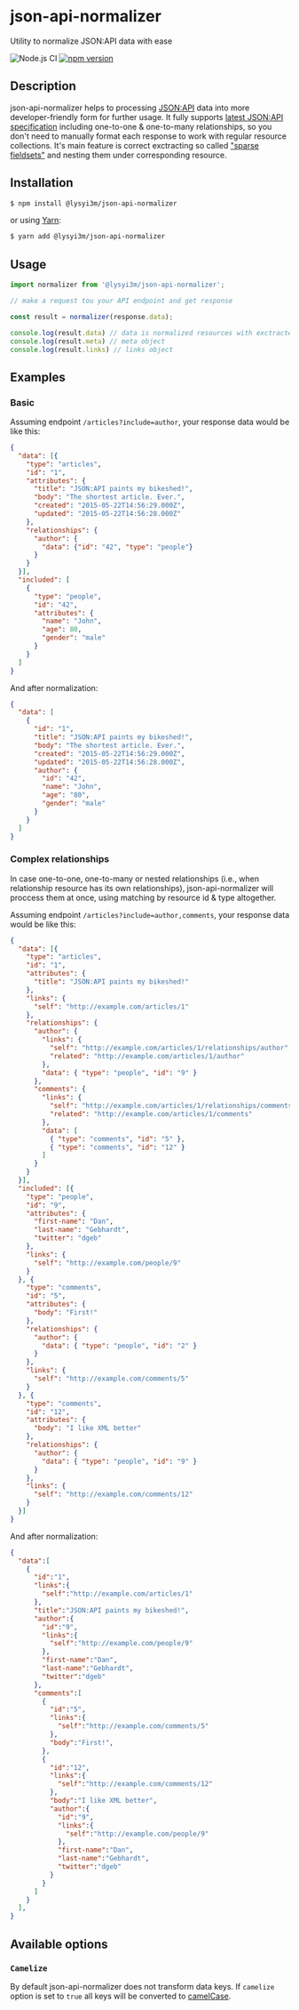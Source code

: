 # json-api-normalizer

Utility to normalize JSON:API data with ease

![Node.js CI](https://github.com/lysyi3m/json-api-normalizer/workflows/Node.js%20CI/badge.svg?branch=master)
[![npm version](https://badge.fury.io/js/%40lysyi3m%2Fjson-api-normalizer.svg)](https://badge.fury.io/js/%40lysyi3m%2Fjson-api-normalizer)

## Description

json-api-normalizer helps to processing [JSON:API](https://jsonapi.org/) data into more developer-friendly form for further usage. It fully supports [latest JSON:API specification](https://jsonapi.org/format/) including one-to-one & one-to-many relationships, so you don't need to manually format each response to work with regular resource collections. It's main feature is correct exctracting so called ["sparse fieldsets"](https://jsonapi.org/format/#fetching-sparse-fieldsets) and nesting them under corresponding resource.

## Installation

```sh
$ npm install @lysyi3m/json-api-normalizer
```

or using [Yarn](https://yarnpkg.com/):
```sh
$ yarn add @lysyi3m/json-api-normalizer
```

## Usage

```js
import normalizer from '@lysyi3m/json-api-normalizer';

// make a request tou your API endpoint and get response

const result = normalizer(response.data);

console.log(result.data) // data is normalized resources with exctracted & nested relationships
console.log(result.meta) // meta object
console.log(result.links) // links object
```

## Examples

### Basic

Assuming endpoint `/articles?include=author`, your response data would be like this:

```json
{
  "data": [{
    "type": "articles",
    "id": "1",
    "attributes": {
      "title": "JSON:API paints my bikeshed!",
      "body": "The shortest article. Ever.",
      "created": "2015-05-22T14:56:29.000Z",
      "updated": "2015-05-22T14:56:28.000Z"
    },
    "relationships": {
      "author": {
        "data": {"id": "42", "type": "people"}
      }
    }
  }],
  "included": [
    {
      "type": "people",
      "id": "42",
      "attributes": {
        "name": "John",
        "age": 80,
        "gender": "male"
      }
    }
  ]
}
```

And after normalization:
```json
{
  "data": [
    {
      "id": "1",
      "title": "JSON:API paints my bikeshed!",
      "body": "The shortest article. Ever.",
      "created": "2015-05-22T14:56:29.000Z",
      "updated": "2015-05-22T14:56:28.000Z",
      "author": {
        "id": "42",
        "name": "John",
        "age": "80",
        "gender": "male"
      }
    }
  ]
}
```

### Complex relationships

In case one-to-one, one-to-many or nested relationships (i.e., when relationship resource has its own relationships), json-api-normalizer will proccess them at once, using matching by resource id & type altogether.

Assuming endpoint `/articles?include=author,comments`, your response data would be like this:

```json
{
  "data": [{
    "type": "articles",
    "id": "1",
    "attributes": {
      "title": "JSON:API paints my bikeshed!"
    },
    "links": {
      "self": "http://example.com/articles/1"
    },
    "relationships": {
      "author": {
        "links": {
          "self": "http://example.com/articles/1/relationships/author",
          "related": "http://example.com/articles/1/author"
        },
        "data": { "type": "people", "id": "9" }
      },
      "comments": {
        "links": {
          "self": "http://example.com/articles/1/relationships/comments",
          "related": "http://example.com/articles/1/comments"
        },
        "data": [
          { "type": "comments", "id": "5" },
          { "type": "comments", "id": "12" }
        ]
      }
    }
  }],
  "included": [{
    "type": "people",
    "id": "9",
    "attributes": {
      "first-name": "Dan",
      "last-name": "Gebhardt",
      "twitter": "dgeb"
    },
    "links": {
      "self": "http://example.com/people/9"
    }
  }, {
    "type": "comments",
    "id": "5",
    "attributes": {
      "body": "First!"
    },
    "relationships": {
      "author": {
        "data": { "type": "people", "id": "2" }
      }
    },
    "links": {
      "self": "http://example.com/comments/5"
    }
  }, {
    "type": "comments",
    "id": "12",
    "attributes": {
      "body": "I like XML better"
    },
    "relationships": {
      "author": {
        "data": { "type": "people", "id": "9" }
      }
    },
    "links": {
      "self": "http://example.com/comments/12"
    }
  }]
}
```

And after normalization:

```json
{
  "data":[
    {
      "id":"1",
      "links":{
        "self":"http://example.com/articles/1"
      },
      "title":"JSON:API paints my bikeshed!",
      "author":{
        "id":"9",
        "links":{
          "self":"http://example.com/people/9"
        },
        "first-name":"Dan",
        "last-name":"Gebhardt",
        "twitter":"dgeb"
      },
      "comments":[
        {
          "id":"5",
          "links":{
            "self":"http://example.com/comments/5"
          },
          "body":"First!",
        },
        {
          "id":"12",
          "links":{
            "self":"http://example.com/comments/12"
          },
          "body":"I like XML better",
          "author":{
            "id":"9",
            "links":{
              "self":"http://example.com/people/9"
            },
            "first-name":"Dan",
            "last-name":"Gebhardt",
            "twitter":"dgeb"
          }
        }
      ]
    }
  ],
}
```

## Available options

### `Camelize`

By default json-api-normalizer does not transform data keys. If `camelize` option is set to `true` all keys will be converted to [camelCase](https://wikipedia.org/wiki/Camel_case).

